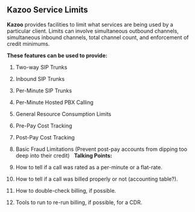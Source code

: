 ## Kazoo Service Limits



**Kazoo** provides facilities to limit what services are being used by a particular client. Limits can involve simultaneous outbound channels, simultaneous inbound channels, total channel count, and enforcement of credit minimums. 

**These features can be used to provide:**

1. Two-way SIP Trunks
2. Inbound SIP Trunks
3. Per-Minute SIP Trunks
4. Per-Minute Hosted PBX Calling
5. General Resource Consumption Limits
6. Pre-Pay Cost Tracking
7. Post-Pay Cost Tracking
8. Basic Fraud Limitations (Prevent post-pay accounts from dipping 
 too deep into their credit)
 
**Talking Points:**

1. How to tell if a call was rated as a per-minute or a flat-rate.
2. How to tell if a call was billed properly or not (accounting table?).
3. How to double-check billing, if possible.
4. Tools to run to re-run billing, if possible, for a CDR.
 
